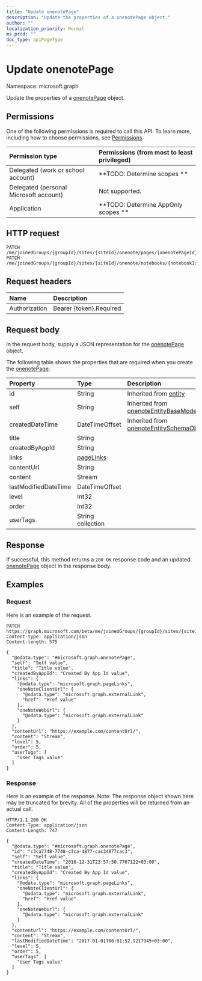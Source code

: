 ```yaml
---
title: "Update onenotePage"
description: "Update the properties of a onenotePage object."
author: ""
localization_priority: Normal
ms.prod: ""
doc_type: apiPageType
---
```


# Update onenotePage

Namespace: microsoft.graph

Update the properties of a [onenotePage](../resources/onenotepage.md) object.

## Permissions
One of the following permissions is required to call this API. To learn more, including how to choose permissions, see [Permissions](/concepts/permissions-reference.md).

|Permission type|Permissions (from most to least privileged)|
|:---|:---|
|Delegated (work or school account)|**TODO: Determine scopes **|
|Delegated (personal Microsoft account)|Not supported.|
|Application|**TODO: Determine AppOnly scopes **|

## HTTP request
<!-- {
  "blockType": "ignored"
}
-->
``` http
PATCH /me/joinedGroups/{groupId}/sites/{siteId}/onenote/pages/{onenotePageId}
PATCH /me/joinedGroups/{groupId}/sites/{siteId}/onenote/notebooks/{notebookId}/sections/{onenoteSectionId}/pages/{onenotePageId}
```

## Request headers
|Name|Description|
|:---|:---|
|Authorization|Bearer {token}.Required|

## Request body
In the request body, supply a JSON representation for the [onenotePage](../resources/onenotepage.md) object.

The following table shows the properties that are required when you create the [onenotePage](../resources/onenotepage.md).

|Property|Type|Description|
|:---|:---|:---|
|id|String| Inherited from [entity](../resources/entity.md)|
|self|String| Inherited from [onenoteEntityBaseModel](../resources/onenoteentitybasemodel.md)|
|createdDateTime|DateTimeOffset| Inherited from [onenoteEntitySchemaObjectModel](../resources/onenoteentityschemaobjectmodel.md)|
|title|String||
|createdByAppId|String||
|links|[pageLinks](../resources/pagelinks.md)||
|contentUrl|String||
|content|Stream||
|lastModifiedDateTime|DateTimeOffset||
|level|Int32||
|order|Int32||
|userTags|String collection||



## Response
If successful, this method returns a `200 OK` response code and an updated [onenotePage](../resources/onenotepage.md) object in the response body.

## Examples

### Request
Here is an example of the request.
<!-- {
  "blockType": "request",
  "name": "update_onenotepage"
}
-->
``` http
PATCH https://graph.microsoft.com/beta/me/joinedGroups/{groupId}/sites/{siteId}/onenote/pages/{onenotePageId}
Content-type: application/json
Content-length: 575

{
  "@odata.type": "#microsoft.graph.onenotePage",
  "self": "Self value",
  "title": "Title value",
  "createdByAppId": "Created By App Id value",
  "links": {
    "@odata.type": "microsoft.graph.pageLinks",
    "oneNoteClientUrl": {
      "@odata.type": "microsoft.graph.externalLink",
      "href": "Href value"
    },
    "oneNoteWebUrl": {
      "@odata.type": "microsoft.graph.externalLink"
    }
  },
  "contentUrl": "https://example.com/contentUrl/",
  "content": "Stream",
  "level": 5,
  "order": 5,
  "userTags": [
    "User Tags value"
  ]
}
```

### Response
Here is an example of the response. Note: The response object shown here may be truncated for brevity. All of the properties will be returned from an actual call.
<!-- {
  "blockType": "response",
  "truncated": true
}
-->
``` http
HTTP/1.1 200 OK
Content-Type: application/json
Content-Length: 747

{
  "@odata.type": "#microsoft.graph.onenotePage",
  "id": "c3ca7748-7748-c3ca-4877-cac34877cac3",
  "self": "Self value",
  "createdDateTime": "2016-12-31T23:57:50.7767122+03:00",
  "title": "Title value",
  "createdByAppId": "Created By App Id value",
  "links": {
    "@odata.type": "microsoft.graph.pageLinks",
    "oneNoteClientUrl": {
      "@odata.type": "microsoft.graph.externalLink",
      "href": "Href value"
    },
    "oneNoteWebUrl": {
      "@odata.type": "microsoft.graph.externalLink"
    }
  },
  "contentUrl": "https://example.com/contentUrl/",
  "content": "Stream",
  "lastModifiedDateTime": "2017-01-01T00:01:52.9217945+03:00",
  "level": 5,
  "order": 5,
  "userTags": [
    "User Tags value"
  ]
}
```

